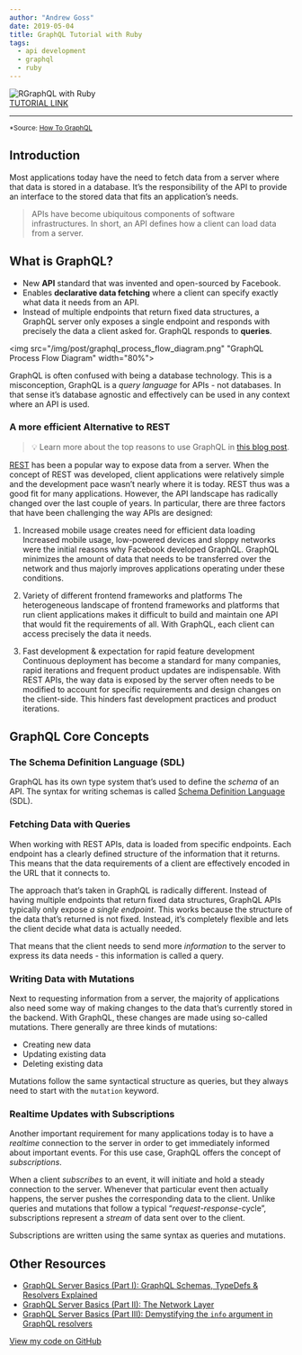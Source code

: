 ```yaml
---
author: "Andrew Goss"
date: 2019-05-04
title: GraphQL Tutorial with Ruby
tags:
  - api development
  - graphql
  - ruby
---
```

![RGraphQL with Ruby](/img/post/graphql_ruby.png "GraphQL with Ruby")<br>
<a href="https://www.howtographql.com" target="_blank">TUTORIAL LINK</a><br>
<hr>

<sub>*Source: <a href="https://www.howtographql.com" target=_>How To GraphQL</a></sub>

## Introduction
Most applications today have the need to fetch data from a server where that data is stored in a database. It’s the responsibility of the API to provide an interface to the stored data that fits an application’s needs.

> APIs have become ubiquitous components of software infrastructures. In short, an API defines how a client can load data from a server.

## What is GraphQL?
* New <b>API</b> standard that was invented and open-sourced by Facebook.
* Enables <b>declarative data fetching</b> where a client can specify exactly what data it needs from an API. 
* Instead of multiple endpoints that return fixed data structures, a GraphQL server only exposes a single endpoint and responds with precisely the data a client asked for. GraphQL responds to <b>queries</b>.

<img src="/img/post/graphql_process_flow_diagram.png" "GraphQL Process Flow Diagram" width="80%">

GraphQL is often confused with being a database technology. This is a misconception, GraphQL is a <i>query language</i> for APIs - not databases. In that sense it’s database agnostic and effectively can be used in any context where an API is used.

### A more efficient Alternative to REST
> 💡 Learn more about the top reasons to use GraphQL in <a href="https://www.prisma.io/blog/top-5-reasons-to-use-graphql-b60cfa683511" target=_>this blog post</a>.

<a href="https://en.wikipedia.org/wiki/Representational_state_transfer" target=_>REST</a> has been a popular way to expose data from a server. When the concept of REST was developed, client applications were relatively simple and the development pace wasn’t nearly where it is today. REST thus was a good fit for many applications. However, the API landscape has radically changed over the last couple of years. In particular, there are three factors that have been challenging the way APIs are designed:

1. Increased mobile usage creates need for efficient data loading
Increased mobile usage, low-powered devices and sloppy networks were the initial reasons why Facebook developed GraphQL. GraphQL minimizes the amount of data that needs to be transferred over the network and thus majorly improves applications operating under these conditions.

2. Variety of different frontend frameworks and platforms
The heterogeneous landscape of frontend frameworks and platforms that run client applications makes it difficult to build and maintain one API that would fit the requirements of all. With GraphQL, each client can access precisely the data it needs.

3. Fast development & expectation for rapid feature development
Continuous deployment has become a standard for many companies, rapid iterations and frequent product updates are indispensable. With REST APIs, the way data is exposed by the server often needs to be modified to account for specific requirements and design changes on the client-side. This hinders fast development practices and product iterations.

## GraphQL Core Concepts
### The Schema Definition Language (SDL)
GraphQL has its own type system that’s used to define the <i>schema</i> of an API. The syntax for writing schemas is called <a href="https://blog.graph.cool/graphql-sdl-schema-definition-language-6755bcb9ce51" target=_>Schema Definition Language</a> (SDL).

### Fetching Data with Queries
When working with REST APIs, data is loaded from specific endpoints. Each endpoint has a clearly defined structure of the information that it returns. This means that the data requirements of a client are effectively encoded in the URL that it connects to.

The approach that’s taken in GraphQL is radically different. Instead of having multiple endpoints that return fixed data structures, GraphQL APIs typically only expose <i>a single endpoint</i>. This works because the structure of the data that’s returned is not fixed. Instead, it’s completely flexible and lets the client decide what data is actually needed.

That means that the client needs to send more <i>information</i> to the server to express its data needs - this information is called a query.

### Writing Data with Mutations
Next to requesting information from a server, the majority of applications also need some way of making changes to the data that’s currently stored in the backend. With GraphQL, these changes are made using so-called mutations. There generally are three kinds of mutations:

* Creating new data
* Updating existing data
* Deleting existing data

Mutations follow the same syntactical structure as queries, but they always need to start with the `mutation` keyword.

### Realtime Updates with Subscriptions
Another important requirement for many applications today is to have a <i>realtime</i> connection to the server in order to get immediately informed about important events. For this use case, GraphQL offers the concept of <i>subscriptions</i>.

When a client <i>subscribes</i> to an event, it will initiate and hold a steady connection to the server. Whenever that particular event then actually happens, the server pushes the corresponding data to the client. Unlike queries and mutations that follow a typical “<i>request-response</i>-cycle”, subscriptions represent a <i>stream</i> of data sent over to the client.

Subscriptions are written using the same syntax as queries and mutations.

## Other Resources
* <a href="https://blog.graph.cool/graphql-server-basics-the-schema-ac5e2950214e" target=_>GraphQL Server Basics (Part I): GraphQL Schemas, TypeDefs & Resolvers Explained</a>
* <a href="https://blog.graph.cool/graphql-server-basics-the-network-layer-51d97d21861" target=_>GraphQL Server Basics (Part II): The Network Layer</a>
* <a href="https://blog.graph.cool/graphql-server-basics-demystifying-the-info-argument-in-graphql-resolvers-6f26249f613a" target=_>GraphQL Server Basics (Part III): Demystifying the `info` argument in GraphQL resolvers</a>

<a href="#" class="btn" target="_blank">View my code on GitHub</a><br class="custom">